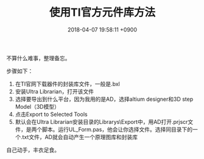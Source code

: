 ﻿---
layout: post
title: 使用TI官方元件库方法
date: 2018-04-07 19:58:11 +0900
categories: 技术 经验
issue_id: 30
---

不算什么难事，整理备忘。

步骤如下：
1. 在TI官网下载器件的封装库文件，一般是.bxl
2. 安装Ultra Librarian，打开该文件
3. 选择要导出到什么平台，因为我用的是AD，选择altium designer和3D step Model（3D模型）
4. 点击Export to Selected Tools
5. 默认会在Ultra Librarian安装目录的Librarys\Export中，用AD打开.prjscr文件，是两个脚本。运行UL_Form.pas，他会让你选择文件。选择同目录下的一个.txt文件，AD就会自动产生一个原理图库和封装库

自己动手，丰衣足食。




